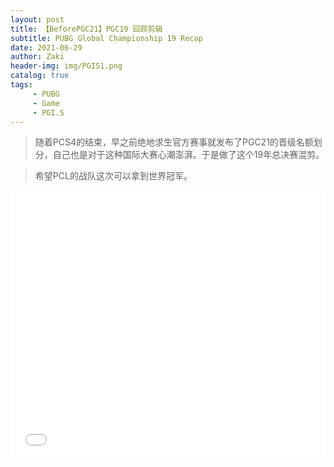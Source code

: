 ```yaml
---
layout: post
title: 【BeforePGC21】PGC19 回顾剪辑
subtitle: PUBG Global Championship 19 Recap
date: 2021-06-29
author: Zaki
header-img: img/PGIS1.png
catalog: true
tags:
     - PUBG
     - Game
     - PGI.S
---
```


> 随着PCS4的结束，早之前绝地求生官方赛事就发布了PGC21的晋级名额划分，自己也是对于这种国际大赛心潮澎湃。于是做了这个19年总决赛混剪。

> 希望PCL的战队这次可以拿到世界冠军。


<iframe src="//player.bilibili.com/player.html?aid=803886134&bvid=BV1xy4y1M71e&cid=362017083&page=1" scrolling="no" border="0" frameborder="no" framespacing="0" allowfullscreen="true" style="width: 640px; height: 430px; max-width: 100%"> </iframe>


